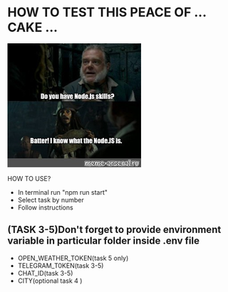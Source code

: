 <h1>HOW TO TEST THIS PEACE OF ... CAKE ...</h1>

![image info](mem2.jpg)

HOW TO USE?
<br/>
<ul>
<li>
 In terminal run "npm run start"
</li>
<li>
 Select task by number
</li>
<li>
Follow instructions
</li>
</ul>

<h2>(TASK 3-5)Don't forget to provide environment variable in particular folder inside .env file</h2>

<ul>
<li>OPEN_WEATHER_TOKEN(task 5 only)</li>
<li>TELEGRAM_T0KEN(task 3-5)</li>
<li>CHAT_ID(task 3-5)</li>
 <li>CITY(optional task 4 )</li>
</ul>
